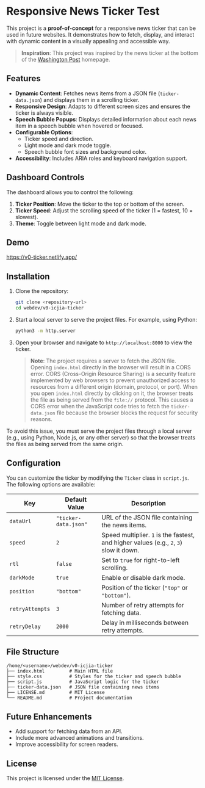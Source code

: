 # Responsive News Ticker Test

This project is a **proof-of-concept** for a responsive news ticker that can be used in future websites. It demonstrates how to fetch, display, and interact with dynamic content in a visually appealing and accessible way.

> **Inspiration**: This project was inspired by the news ticker at the bottom of the [Washington Post](https://washingtonpost.com) homepage.

## Features

- **Dynamic Content**: Fetches news items from a JSON file (`ticker-data.json`) and displays them in a scrolling ticker.
- **Responsive Design**: Adapts to different screen sizes and ensures the ticker is always visible.
- **Speech Bubble Popups**: Displays detailed information about each news item in a speech bubble when hovered or focused.
- **Configurable Options**:
  - Ticker speed and direction.
  - Light mode and dark mode toggle.
  - Speech bubble font sizes and background color.
- **Accessibility**: Includes ARIA roles and keyboard navigation support.

## Dashboard Controls

The dashboard allows you to control the following:

1. **Ticker Position**: Move the ticker to the top or bottom of the screen.
2. **Ticker Speed**: Adjust the scrolling speed of the ticker (1 = fastest, 10 = slowest).
3. **Theme**: Toggle between light mode and dark mode.

## Demo

https://v0-ticker.netlify.app/

## Installation

1. Clone the repository:

   ```bash
   git clone <repository-url>
   cd webdev/v0-icjia-ticker
   ```

2. Start a local server to serve the project files. For example, using Python:

   ```bash
   python3 -m http.server
   ```

3. Open your browser and navigate to `http://localhost:8000` to view the ticker.

   > **Note**: The project requires a server to fetch the JSON file. Opening `index.html` directly in the browser will result in a CORS error.
   > CORS (Cross-Origin Resource Sharing) is a security feature implemented by web browsers to prevent unauthorized access to resources from a different origin (domain, protocol, or port). When you open `index.html` directly by clicking on it, the browser treats the file as being served from the `file://` protocol. This causes a CORS error when the JavaScript code tries to fetch the `ticker-data.json` file because the browser blocks the request for security reasons.

To avoid this issue, you must serve the project files through a local server (e.g., using Python, Node.js, or any other server) so that the browser treats the files as being served from the same origin.

## Configuration

You can customize the ticker by modifying the `Ticker` class in `script.js`. The following options are available:

| Key             | Default Value        | Description                                                                            |
| --------------- | -------------------- | -------------------------------------------------------------------------------------- |
| `dataUrl`       | `"ticker-data.json"` | URL of the JSON file containing the news items.                                        |
| `speed`         | `2`                  | Speed multiplier. `1` is the fastest, and higher values (e.g., `2`, `3`) slow it down. |
| `rtl`           | `false`              | Set to `true` for right-to-left scrolling.                                             |
| `darkMode`      | `true`               | Enable or disable dark mode.                                                           |
| `position`      | `"bottom"`           | Position of the ticker (`"top"` or `"bottom"`).                                        |
| `retryAttempts` | `3`                  | Number of retry attempts for fetching data.                                            |
| `retryDelay`    | `2000`               | Delay in milliseconds between retry attempts.                                          |

## File Structure

```
/home/<username>/webdev/v0-icjia-ticker
├── index.html         # Main HTML file
├── style.css          # Styles for the ticker and speech bubble
├── script.js          # JavaScript logic for the ticker
├── ticker-data.json   # JSON file containing news items
├── LICENSE.md         # MIT License
└── README.md          # Project documentation
```

## Future Enhancements

- Add support for fetching data from an API.
- Include more advanced animations and transitions.
- Improve accessibility for screen readers.

## License

This project is licensed under the [MIT License](LICENSE.md).
